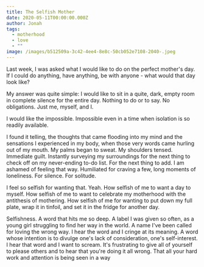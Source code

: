```yaml
---
title: The Selfish Mother
date: 2020-05-11T00:00:00.000Z
author: Jonah
tags:
  - motherhood
  - love
  - ""
image: /images/b512509a-3c42-4ee4-8e8c-50cb052e7108-2040-.jpeg
---
```

Last week, I was asked what I would like to do on the perfect mother's day. If I could do anything, have anything, be with anyone - what would that day look like? 

My answer was quite simple: I would like to sit in a quite, dark, empty room in complete silence for the entire day. Nothing to do or to say. No obligations. Just me, myself, and I. 

I would like the impossible. Impossible even in a time when isolation is so readily available. 

I found it telling, the thoughts that came flooding into my mind and the sensations I experienced in my body, when those very words came hurling out of my mouth. My palms began to sweat. My shoulders tensed. Immediate guilt. Instantly surveying my surroundings for the next thing to check off on my never-ending to-do list. For the next thing to add. I  am ashamed of feeling that way. Humiliated for craving a few, long moments of loneliness. For silence. For solitude. 

I feel so selfish for wanting that. Yeah. How selfish of me to want a day to myself. How selfish of me to want to celebrate my motherhood with the antithesis of mothering. How selfish of me for wanting to put down my full plate, wrap it in tinfoil, and set it in the fridge for another day. 

Selfishness. A word that hits me so deep. A label I was given so often, as a young girl struggling to find her way in the world. A name I've been called for loving the wrong way. I hear the word and I cringe at its meaning. A word whose intention is to divulge one's lack of consideration, one's self-interest. I hear that word and I want to scream. It's frustrating to give all of yourself to please others and to hear that you're doing it all wrong. That all your hard work and attention is being seen in a way